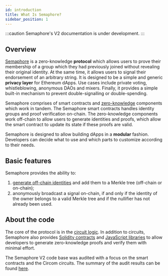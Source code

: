 ```yaml
---
id: introduction
title: What Is Semaphore?
sidebar_position: 1
---
```


:::caution
Semaphore's V2 documentation is under development.
:::

## Overview

[Semaphore](https://github.com/semaphore-protocol/semaphore) is a zero-knowledge **protocol**
which allows users to prove their membership of a group which they had
previously joined without revealing their original identity. At the same time,
it allows users to signal their endorsement of an arbitrary string. It is
designed to be a simple and generic **privacy layer** for Ethereum dApps. Use cases
include private voting, whistleblowing, anonymous DAOs and mixers.
Finally, it provides a simple built-in mechanism to prevent double-signalling
or double-spending.

Semaphore comprises of smart contracts and
[zero-knowledge](https://z.cash/technology/zksnarks/) components which work in
tandem. The Semaphore smart contracts handles identity groups and proof
verification on-chain. The zero-knowledge components work off-chain to allow
users to generate identities and proofs, which allow the smart contract to update its state
if these proofs are valid.

Semaphore is designed to allow building dApps in a **modular** fashion. Developers can decide what to use and which parts to customize according to their needs.

## Basic features

Semaphore provides the ability to:

1. [generate off-chain identities](/docs/guides/identities/) and add them to a Merkle tree (off-chain or on-chain);
2. anonymously broadcast a signal on-chain, if and only if the identity of the owner belongs to a
   valid Merkle tree and if the nullifier has not already been used.

## About the code

The core of the protocol is in the [circuit logic](https://github.com/semaphore-protocol/semaphore/tree/main/circuits/scheme.png). In addition to circuits,
Semaphore also provides [Solidity contracts](https://github.com/semaphore-protocol/semaphore/tree/main/contracts)
and [JavaScript libraries](https://github.com/semaphore-protocol/semaphore.js) to allow developers to generate zero-knowledge proofs and verify them with minimal effort.

The Semaphore V2 code base was audited with a focus on the smart contracts and the Circom circuits. The summary of the audit results can be found [here](https://semaphore.appliedzkp.org/audit-v2.pdf).
